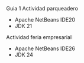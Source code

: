 Guia 1
Actividad parqueadero 
- Apache NetBeans IDE20
- JDK 21

Actividad feria empresarial
- Apache NetBeans IDE26
- JDK 24
